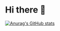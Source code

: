 # Hi there 👋

[![Anurag's GitHub stats](https://github-readme-stats.vercel.app/api?username=crazywin3&show_icons=true&theme=transparent)](https://github.com/anuraghazra/github-readme-stats)

<!--
**vietthedev/vietthedev** is a ✨ _special_ ✨ repository because its `README.md` (this file) appears on your GitHub profile.

Here are some ideas to get you started:

- 🔭 I’m currently working on ...
- 🌱 I’m currently learning ...
- 👯 I’m looking to collaborate on ...
- 🤔 I’m looking for help with ...
- 💬 Ask me about ...
- 📫 How to reach me: ...
- 😄 Pronouns: ...
- ⚡ Fun fact: ...
-->
